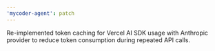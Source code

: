 ```yaml
---
'mycoder-agent': patch
---
```


Re-implemented token caching for Vercel AI SDK usage with Anthropic provider to reduce token consumption during repeated API calls.
